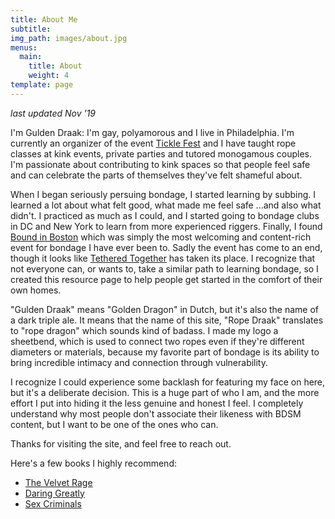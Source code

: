 ```yaml
---
title: About Me
subtitle:
img_path: images/about.jpg
menus:
  main:
    title: About
    weight: 4
template: page
---
```

*last updated Nov '19*

I'm Gulden Draak: I'm gay, polyamorous and I live in Philadelphia. I'm currently an organizer of the event [Tickle Fest](https://www.tklfest.com/) and I have taught rope classes at kink events, private parties and tutored monogamous couples. I'm passionate about contributing to kink spaces so that people feel safe and can celebrate the parts of themselves they've felt shameful about.

When I began seriously persuing bondage, I started learning by subbing. I learned a lot about what felt good, what made me feel safe ...and also what didn't. I practiced as much as I could, and I started going to bondage clubs in DC and New York to learn from more experienced riggers. Finally, I found [Bound in Boston](https://www.boundinboston.com/farewell.aspx) which was simply the most welcoming and content-rich event for bondage I have ever been to. Sadly the event has come to an end, though it looks like [Tethered Together](https://tetheredtogether.net/) has taken its place. I recognize that not everyone can, or wants to, take a similar path to learning bondage, so I created this resource page to help people get started in the comfort of their own homes.

"Gulden Draak" means "Golden Dragon" in Dutch, but it's also the name of a dark triple ale. It means that the name of this site, "Rope Draak" translates to "rope dragon" which sounds kind of badass. I made my logo a sheetbend, which is used to connect two ropes even if they're different diameters or materials, because my favorite part of bondage is its ability to bring incredible intimacy and connection through vulnerability.

I recognize I could experience some backlash for featuring my face on here, but it's a deliberate decision. This is a huge part of who I am, and the more effort I put into hiding it the less genuine and honest I feel. I completely understand why most people don't associate their likeness with BDSM content, but I want to be one of the ones who can.

Thanks for visiting the site, and feel free to reach out.

Here's a few books I highly recommend:

+ [The Velvet Rage](https://www.goodreads.com/book/show/49418.The_Velvet_Rage)
+ [Daring Greatly](https://www.goodreads.com/book/show/13588356-daring-greatly)
+ [Sex Criminals](https://en.wikipedia.org/wiki/Sex_Criminals)